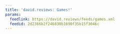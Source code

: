 ```yaml
---
title: 'david.reviews: Games!'
params:
  feedlink: https://david.reviews/feeds/games.xml
  feedid: 2d2366b2f246830b1690f35b15f3046c
---
```

